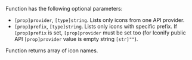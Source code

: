 Function has the following optional parameters:

- `[prop]provider`, `[type]string`. Lists only icons from one API provider.
- `[prop]prefix`, `[type]string`. Lists only icons with specific prefix. If `[prop]prefix` is set, `[prop]provider` must be set too (for Iconify public API `[prop]provider` value is empty string `[str]""`).

Function returns array of icon names.
